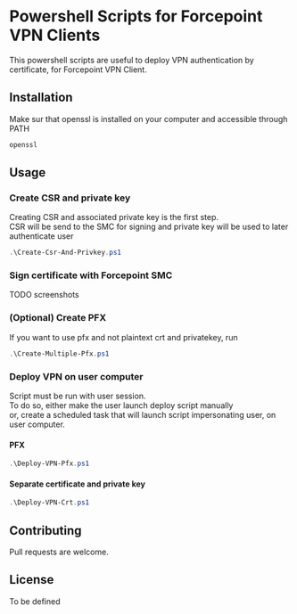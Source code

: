 # Powershell Scripts for Forcepoint VPN Clients

This powershell scripts are useful to deploy VPN authentication by certificate, for Forcepoint VPN Client.

## Installation

Make sur that openssl is installed on your computer and accessible through PATH  
```bash
openssl
```

## Usage
### Create CSR and private key
Creating CSR and associated private key is the first step.  
CSR will be send to the SMC for signing and private key will be used to later authenticate user  
```powershell
.\Create-Csr-And-Privkey.ps1
```
### Sign certificate with Forcepoint SMC
TODO screenshots

### (Optional) Create PFX
If you want to use pfx and not plaintext crt and privatekey, run
```powershell
.\Create-Multiple-Pfx.ps1
```

### Deploy VPN on user computer
Script must be run with user session.  
To do so, either make the user launch deploy script manually  
or, create a scheduled task that will launch script impersonating user, on user computer.  
#### PFX
```powershell
.\Deploy-VPN-Pfx.ps1
```
#### Separate certificate and private key
```powershell
.\Deploy-VPN-Crt.ps1
```
## Contributing
Pull requests are welcome.

## License
To be defined